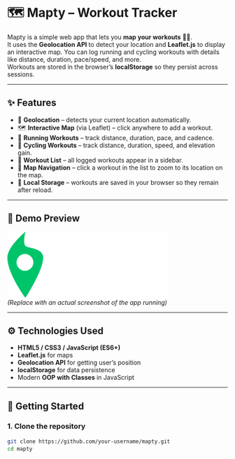 # 🗺️ Mapty – Workout Tracker

Mapty is a simple web app that lets you **map your workouts** 🏃🚴.  
It uses the **Geolocation API** to detect your location and **Leaflet.js** to display an interactive map. You can log running and cycling workouts with details like distance, duration, pace/speed, and more.  
Workouts are stored in the browser’s **localStorage** so they persist across sessions.

---

## ✨ Features
- 📍 **Geolocation** – detects your current location automatically.  
- 🗺️ **Interactive Map** (via Leaflet) – click anywhere to add a workout.  
- 🏃 **Running Workouts** – track distance, duration, pace, and cadence.  
- 🚴 **Cycling Workouts** – track distance, duration, speed, and elevation gain.  
- 📝 **Workout List** – all logged workouts appear in a sidebar.  
- 🔄 **Map Navigation** – click a workout in the list to zoom to its location on the map.  
- 💾 **Local Storage** – workouts are saved in your browser so they remain after reload.  

---

## 📸 Demo Preview
![screenshot](logo.png)  
*(Replace with an actual screenshot of the app running)*

---

## ⚙️ Technologies Used
- **HTML5 / CSS3 / JavaScript (ES6+)**
- **Leaflet.js** for maps
- **Geolocation API** for getting user’s position
- **localStorage** for data persistence
- Modern **OOP with Classes** in JavaScript

---

## 🚀 Getting Started

### 1. Clone the repository
```bash
git clone https://github.com/your-username/mapty.git
cd mapty
